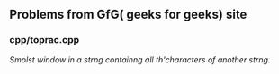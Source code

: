 ## Problems from GfG( geeks for geeks) site

### cpp/toprac.cpp
*Smolst window in a strng containng all th'characters of another strng.*